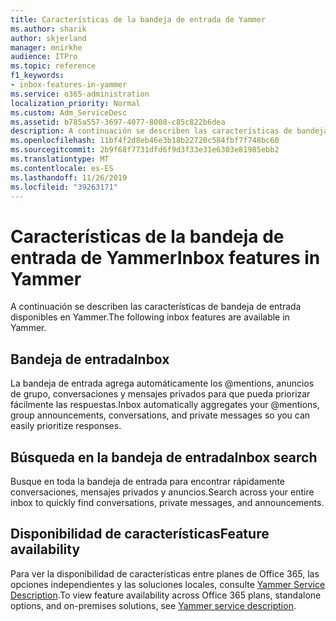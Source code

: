 ```yaml
---
title: Características de la bandeja de entrada de Yammer
ms.author: sharik
author: skjerland
manager: mnirkhe
audience: ITPro
ms.topic: reference
f1_keywords:
- inbox-features-in-yammer
ms.service: o365-administration
localization_priority: Normal
ms.custom: Adm_ServiceDesc
ms.assetid: b785a557-3697-4077-8008-c85c822b6dea
description: A continuación se describen las características de bandeja de entrada disponibles en Yammer.
ms.openlocfilehash: 11bf4f2d8eb46e3b18b22720c584fbf7f748bc60
ms.sourcegitcommit: 2b9f68f7731dfd6f9d3f33e31e6303e81985ebb2
ms.translationtype: MT
ms.contentlocale: es-ES
ms.lasthandoff: 11/26/2019
ms.locfileid: "39263171"
---
```

# <a name="inbox-features-in-yammer"></a><span data-ttu-id="39b66-103">Características de la bandeja de entrada de Yammer</span><span class="sxs-lookup"><span data-stu-id="39b66-103">Inbox features in Yammer</span></span>

<span data-ttu-id="39b66-104">A continuación se describen las características de bandeja de entrada disponibles en Yammer.</span><span class="sxs-lookup"><span data-stu-id="39b66-104">The following inbox features are available in Yammer.</span></span>
  
## <a name="inbox"></a><span data-ttu-id="39b66-105">Bandeja de entrada</span><span class="sxs-lookup"><span data-stu-id="39b66-105">Inbox</span></span>

<span data-ttu-id="39b66-106">La bandeja de entrada agrega automáticamente los @mentions, anuncios de grupo, conversaciones y mensajes privados para que pueda priorizar fácilmente las respuestas.</span><span class="sxs-lookup"><span data-stu-id="39b66-106">Inbox automatically aggregates your @mentions, group announcements, conversations, and private messages so you can easily prioritize responses.</span></span>
  
## <a name="inbox-search"></a><span data-ttu-id="39b66-107">Búsqueda en la bandeja de entrada</span><span class="sxs-lookup"><span data-stu-id="39b66-107">Inbox search</span></span>

<span data-ttu-id="39b66-108">Busque en toda la bandeja de entrada para encontrar rápidamente conversaciones, mensajes privados y anuncios.</span><span class="sxs-lookup"><span data-stu-id="39b66-108">Search across your entire inbox to quickly find conversations, private messages, and announcements.</span></span>
  
## <a name="feature-availability"></a><span data-ttu-id="39b66-109">Disponibilidad de características</span><span class="sxs-lookup"><span data-stu-id="39b66-109">Feature availability</span></span>

<span data-ttu-id="39b66-110">Para ver la disponibilidad de características entre planes de Office 365, las opciones independientes y las soluciones locales, consulte [Yammer Service Description](yammer-service-description.md).</span><span class="sxs-lookup"><span data-stu-id="39b66-110">To view feature availability across Office 365 plans, standalone options, and on-premises solutions, see [Yammer service description](yammer-service-description.md).</span></span>
  

